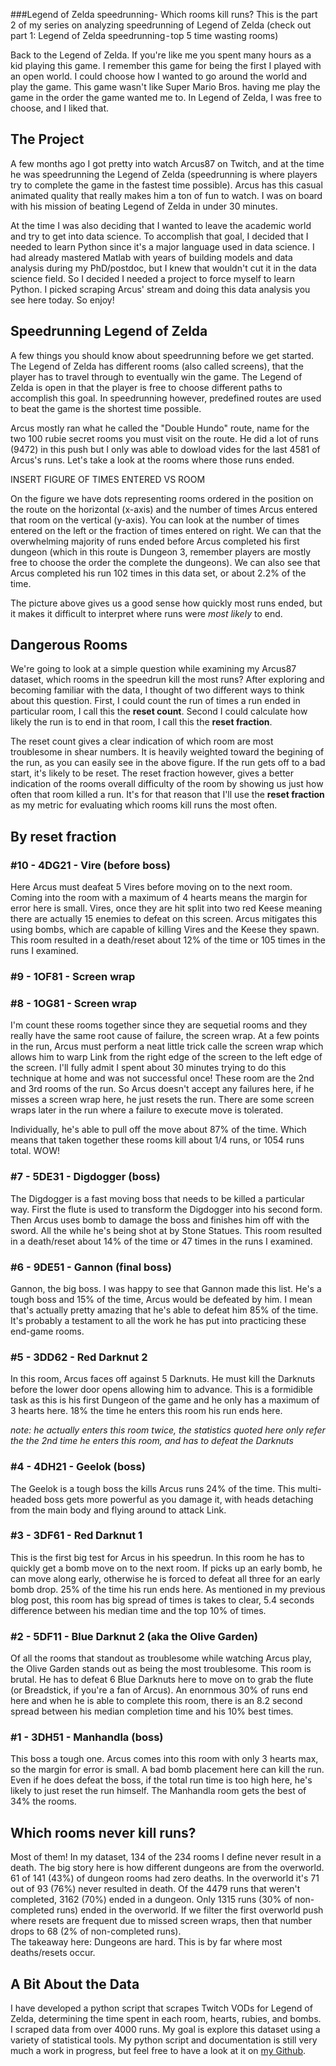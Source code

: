 ###Legend of Zelda speedrunning-  Which rooms kill runs?
This is the part 2 of my series on analyzing speedrunning of Legend of Zelda  (check out part 1: Legend of Zelda speedrunning - top 5 time wasting rooms)

Back to the Legend of Zelda.  If you're like me you spent many hours as a kid playing this game.  I remember this game for being the first I played with an open world.  I could choose how I wanted to go around the world and play the game.  This game wasn't like Super Mario Bros. having me play the game in the order the game wanted me to. In Legend of Zelda, I was free to choose, and I liked that.

## The Project

A few months ago I got pretty into watch Arcus87 on Twitch, and at the time he was speedrunning the Legend of Zelda (speedrunning is where players try to complete the game in the fastest time possible).  Arcus has this casual animated quality that really makes him a ton of fun to watch.  I was on board with his mission of beating Legend of Zelda in under 30 minutes. 

At the time I was also deciding that I wanted to leave the academic world and try to get into data science.  To accomplish that goal, I decided that I needed to learn Python since it's a major language used in data science.  I had already mastered Matlab with years of building models and data analysis during my PhD/postdoc, but I knew that wouldn't cut it in the data science field.  So I decided I needed a project to force myself to learn Python.  I picked scraping Arcus' stream and doing this data analysis you see here today.  So enjoy!

## Speedrunning Legend of Zelda

A few things you should know about speedrunning before we get started.  The Legend of Zelda has different rooms (also called screens), that the player has to travel through to eventually win the game.  The Legend of Zelda is open in that the player is free to choose different paths to accomplish this goal.  In speedrunning however, predefined routes are used to beat the game is the shortest time possible.  

Arcus mostly ran what he called the "Double Hundo" route, name for the two 100 rubie secret rooms you must visit on the route.  He did a lot of runs (9472) in this push but I only was able to dowload vides for the last 4581 of Arcus's runs.  Let's take a look at the rooms where those runs ended.

INSERT FIGURE OF TIMES ENTERED VS ROOM

On the figure we have dots representing rooms ordered in the position on the route on the horizontal (x-axis) and the number of times Arcus entered that room on the vertical (y-axis). You can look at the number of times entered on the left or the fraction of times entered on right.  We can that the overwhelming majority of runs ended before Arcus completed his first dungeon (which in this route is Dungeon 3, remember players are mostly free to choose the order the complete the dungeons).  We can also see that Arcus completed his run 102 times in this data set, or about 2.2% of the time.  

The picture above gives us a good sense how quickly most runs ended, but it makes it difficult to interpret where runs were *most likely* to end.

## Dangerous Rooms

We're going to look at a simple question while examining my Arcus87 dataset, which rooms in the speedrun kill the most runs?  After exploring and becoming familiar with the data, I thought of two different ways to think about this question. First, I could count the run of times a run ended in particular room, I call this the **reset count**. Second I could calculate how likely the run is to end in that room, I call this the **reset fraction**.

The reset count gives a clear indication of which room are most troublesome in shear numbers.  It is heavily weighted toward the begining of the run, as you can easily see in the above figure.  If the run gets off to a bad start, it's likely to be reset.  The reset fraction however, gives a better indication of the rooms overall difficulty of the room by showing us just how often that room killed a run.  It's for that reason that I'll use the **reset fraction** as my metric for evaluating which rooms kill runs the most often.


## By reset fraction
### #10 - 4DG21 - Vire (before boss)
Here Arcus must deafeat 5 Vires before moving on to the next room.  Coming into the room with a maximum of 4 hearts means the margin for error here is small.  Vires, once they are hit split into two red Keese meaning there are actually 15 enemies to defeat on this screen.  Arcus mitigates this using bombs, which are capable of killing Vires and the Keese they spawn.  This room resulted in a death/reset about 12% of the time or 105 times in the runs I examined.

### #9 - 1OF81 - Screen wrap
### #8 - 1OG81 - Screen wrap

I'm count these rooms together since they are sequetial rooms and they really have the same root cause of failure, the screen wrap.  At a few points in the run, Arcus must perform a neat little trick calle the screen wrap which allows him to warp Link from the right edge of the screen to the left edge of the screen.  I'll fully admit I spent about 30 minutes trying to do this technique at home and was not successful once!  These room are the 2nd and 3rd rooms of the run.  So Arcus doesn't accept any failures here, if he misses a screen wrap here, he just resets the run.  There are some screen wraps later in the run where a failure to execute move is tolerated.  

Individually, he's able to pull off the move about 87% of the time.  Which means that taken together these rooms kill about 1/4 runs, or 1054 runs total.  WOW!

### #7 - 5DE31 - Digdogger (boss)
The Digdogger is a fast moving boss that needs to be killed a particular way.  First the flute is used to transform the Digdogger into his second form.  Then Arcus uses bomb to damage the boss and finishes him off with the sword.  All the while he's being shot at by Stone Statues.  This room resulted in a death/reset about 14% of the time or 47 times in the runs I examined.

### #6 - 9DE51 - Gannon (final boss)
Gannon, the big boss.  I was happy to see that Gannon made this list.  He's a tough boss and 15% of the time, Arcus would be defeated by him.  I mean that's actually pretty amazing that he's able to defeat him 85% of the time.  It's probably a testament to all the work he has put into practicing these end-game rooms.

### #5 - 3DD62 - Red Darknut 2 
In this room, Arcus faces off against 5 Darknuts.  He must kill the Darknuts before the lower door opens allowing him to advance. This is a formidible task as this is his first Dungeon of the game and he only has a maximum of 3 hearts here.  18% the time he enters this room his run ends here.  

*note: he actually enters this room twice, the statistics quoted here only refer the the 2nd time he enters this room, and has to defeat the Darknuts*

### #4 - 4DH21 - Geelok (boss)
The Geelok is a tough boss the kills Arcus runs 24% of the time.  This multi-headed boss gets more powerful as you damage it, with heads detaching from the main body and flying around to attack Link.  

### #3 - 3DF61 - Red Darknut 1
This is the first big test for Arcus in his speedrun.  In this room he has to quickly get a bomb move on to the next room.  If picks up an early bomb, he can move along early, otherwise he is forced to defeat all three for an early bomb drop.  25% of the time his run ends here.  As mentioned in my previous blog post, this room has big spread of times is takes to clear, 5.4 seconds difference between his median time and the top 10% of times.

### #2 - 5DF11 - Blue Darknut 2 (aka the Olive Garden)
Of all the rooms that standout as troublesome while watching Arcus play, the Olive Garden stands out as being the most troublesome.  This room is brutal.  He has to defeat 6 Blue Darknuts here to move on to grab the flute (or Breadstick, if you're a fan of Arcus).  An enornmous 30% of runs end here and when he is able to complete this room, there is an 8.2 second spread between his median completion time and his 10% best times.  

### #1 - 3DH51 - Manhandla (boss)
This boss a tough one.  Arcus comes into this room with only 3 hearts max, so the margin for error is small.  A bad bomb placement here can kill the run.  Even if he does defeat the boss, if the total run time is too high here, he's likely to just reset the run himself.  The Manhandla room gets the best of 34% the rooms. 

## Which rooms never kill runs?  

Most of them! In my dataset, 134 of the 234 rooms I define never result in a death.  The big story here is how different dungeons are from the overworld.  61 of 141 (43%) of dungeon rooms had zero deaths.  In the overworld it's 71 out of 93 (76%) never resulted in death.  Of the 4479 runs that weren't completed, 3162 (70%) ended in a dungeon.  Only 1315 runs (30% of non-completed runs) ended in the overworld.  If we filter the first overworld push where resets are frequent due to missed screen wraps, then that number drops to 68 (2% of non-completed runs).  
The takeaway here: Dungeons are hard. This is by far where most deaths/resets occur.

## A Bit About the Data

I have developed a python script that scrapes Twitch VODs for Legend of Zelda, determining the time spent in each room, hearts, rubies, and bombs. I scraped data from over 4000 runs. My goal is explore this dataset using a variety of statistical tools.  My python script and documentation is still very much a work in progress, but feel free to have a look at it on [my Github](https://github.com/campbead/LoZscraper).